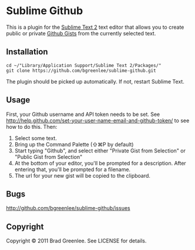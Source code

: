 # Sublime Github

This is a plugin for the [Sublime Text 2](http://www.sublimetext.com/) text
editor that allows you to create public or private
[Github Gists](http://gist.github.com) from the currently selected text.

## Installation

    cd ~/"Library/Application Support/Sublime Text 2/Packages/"
    git clone https://github.com/bgreenlee/sublime-github.git

The plugin should be picked up automatically. If not, restart Sublime Text.

## Usage

First, your Github username and API token needs to be set. See
<http://help.github.com/set-your-user-name-email-and-github-token/> to see how
to do this. Then:

1. Select some text.
2. Bring up the Command Palette (&#8679;&#8984;P by default)
3. Start typing "Github", and select either "Private Gist from Selection" or
   "Public Gist from Selection"
4. At the bottom of your editor, you'll be prompted for a description. After
   entering that, you'll be prompted for a filename.
5. The url for your new gist will be copied to the clipboard.

## Bugs

<http://github.com/bgreenlee/sublime-github/issues>

## Copyright

Copyright &copy; 2011 Brad Greenlee. See LICENSE for details.

